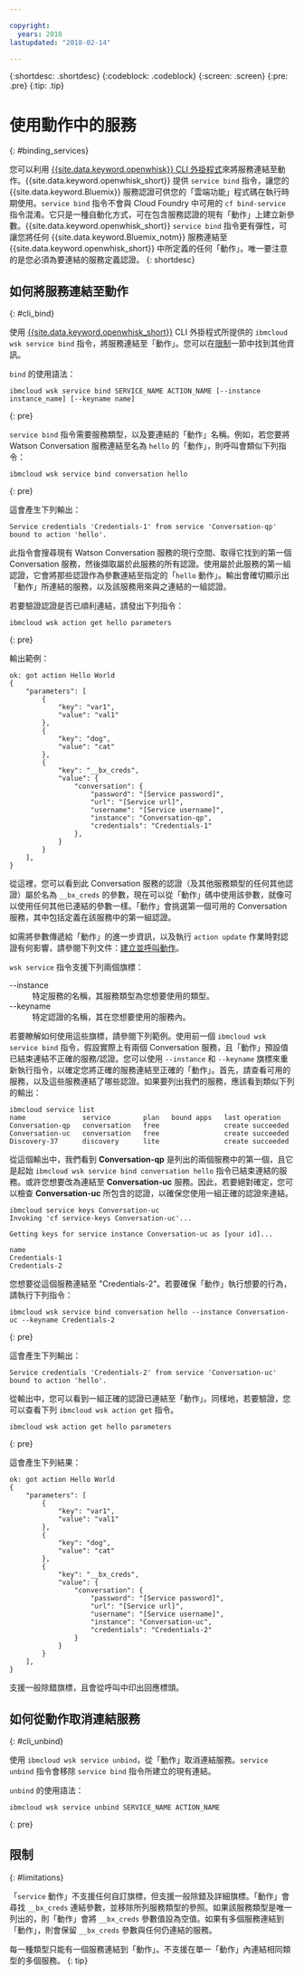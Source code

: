 ```yaml
---

copyright:
  years: 2018
lastupdated: "2018-02-14"

---
```


{:shortdesc: .shortdesc}
{:codeblock: .codeblock}
{:screen: .screen}
{:pre: .pre}
{:tip: .tip}

# 使用動作中的服務
{: #binding_services}

您可以利用 [{{site.data.keyword.openwhisk}} CLI 外掛程式](./bluemix_cli.html)來將服務連結至動作。{{site.data.keyword.openwhisk_short}} 提供 `service bind` 指令，讓您的 {{site.data.keyword.Bluemix}} 服務認證可供您的「雲端功能」程式碼在執行時期使用。`service bind` 指令不會與 Cloud Foundry 中可用的 `cf bind-service` 指令混淆。它只是一種自動化方式，可在包含服務認證的現有「動作」上建立新參數。{{site.data.keyword.openwhisk_short}} `service bind` 指令更有彈性，可讓您將任何 {{site.data.keyword.Bluemix_notm}} 服務連結至 {{site.data.keyword.openwhisk_short}} 中所定義的任何「動作」。唯一要注意的是您必須為要連結的服務定義認證。
{: shortdesc}

## 如何將服務連結至動作
{: #cli_bind}

使用 [{{site.data.keyword.openwhisk_short}}](./bluemix_cli.html) CLI 外掛程式所提供的 `ibmcloud wsk service bind` 指令，將服務連結至「動作」。您可以在[限制](./binding_services.html#limitations)一節中找到其他資訊。

`bind` 的使用語法：
```
ibmcloud wsk service bind SERVICE_NAME ACTION_NAME [--instance instance_name] [--keyname name]
```
{: pre}

`service bind` 指令需要服務類型，以及要連結的「動作」名稱。例如，若您要將 Watson Conversation 服務連結至名為 `hello` 的「動作」，則呼叫會類似下列指令：
```
ibmcloud wsk service bind conversation hello
```
{: pre}

這會產生下列輸出：
``` 
Service credentials 'Credentials-1' from service 'Conversation-qp' bound to action 'hello'.
```

此指令會搜尋現有 Watson Conversation 服務的現行空間、取得它找到的第一個 Conversation 服務，然後擷取屬於此服務的所有認證。使用屬於此服務的第一組認證，它會將那些認證作為參數連結至指定的「`hello` 動作」。輸出會確切顯示出「動作」所連結的服務，以及該服務用來與之連結的一組認證。

若要驗證認證是否已順利連結，請發出下列指令：
```
ibmcloud wsk action get hello parameters
```
{: pre}

輸出範例：
```
ok: got action Hello World
{
    "parameters": [
        {
            "key": "var1",
            "value": "val1"
        },
        {
            "key": "dog",
            "value": "cat"
        },
        {
            "key": "__bx_creds",
            "value": {
                "conversation": {
                    "password": "[Service password]",
                    "url": "[Service url]",
                    "username": "[Service username]",
                    "instance": "Conversation-qp",
                    "credentials": "Credentials-1"
                },
            }
        }
    ],
}
```

從這裡，您可以看到此 Conversation 服務的認證（及其他服務類型的任何其他認證）屬於名為 `__bx_creds` 的參數，現在可以從「動作」碼中使用該參數，就像可以使用任何其他已連結的參數一樣。「動作」會挑選第一個可用的 Conversation 服務，其中包括定義在該服務中的第一組認證。 

如需將參數傳遞給「動作」的進一步資訊，以及執行 `action update` 作業時對認證有何影響，請參閱下列文件：[建立並呼叫動作](openwhisk_actions.html#openwhisk_pass_params)。

`wsk service` 指令支援下列兩個旗標：

<dl>
    <dt>--instance</dt>
    <dd>特定服務的名稱，其服務類型為您想要使用的類型。</dd>
    <dt>--keyname</dt>
    <dd>特定認證的名稱，其在您想要使用的服務內。</dd>
</dl>

若要瞭解如何使用這些旗標，請參閱下列範例。使用前一個 `ibmcloud wsk service bind` 指令，假設實際上有兩個 Conversation 服務，且「動作」預設值已結束連結不正確的服務/認證。您可以使用 `--instance` 和 `--keyname` 旗標來重新執行指令，以確定您將正確的服務連結至正確的「動作」。首先，請查看可用的服務，以及這些服務連結了哪些認證。如果要列出我們的服務，應該看到類似下列的輸出：

```
ibmcloud service list
name              service        plan   bound apps   last operation
Conversation-qp   conversation   free                create succeeded
Conversation-uc   conversation   free                create succeeded
Discovery-37      discovery      lite                create succeeded
```

從這個輸出中，我們看到 **Conversation-qp** 是列出的兩個服務中的第一個，且它是起始 `ibmcloud wsk service bind conversation hello` 指令已結束連結的服務。或許您想要改為連結至 **Conversation-uc** 服務。因此，若要絕對確定，您可以檢查 **Conversation-uc** 所包含的認證，以確保您使用一組正確的認證來連結。

```
ibmcloud service keys Conversation-uc
Invoking 'cf service-keys Conversation-uc'...

Getting keys for service instance Conversation-uc as [your id]...

name
Credentials-1
Credentials-2
```

您想要從這個服務連結至 "Credentials-2"。若要確保「動作」執行想要的行為，請執行下列指令：
```
ibmcloud wsk service bind conversation hello --instance Conversation-uc --keyname Credentials-2
```
{: pre}

這會產生下列輸出：
```
Service credentials 'Credentials-2' from service 'Conversation-uc' bound to action 'hello'.
```

從輸出中，您可以看到一組正確的認證已連結至「動作」。同樣地，若要驗證，您可以查看下列 `ibmcloud wsk action get` 指令。
```
ibmcloud wsk action get hello parameters
```
{: pre}

這會產生下列結果：
```
ok: got action Hello World
{
    "parameters": [
        {
            "key": "var1",
            "value": "val1"
        },
        {
            "key": "dog",
            "value": "cat"
        },
        {
            "key": "__bx_creds",
            "value": {
                "conversation": {
                    "password": "[Service password]",
                    "url": "[Service url]",
                    "username": "[Service username]",
                    "instance": "Conversation-uc",
                    "credentials": "Credentials-2"
                }
            }
        }
    ],
}
```

支援一般除錯旗標，且會從呼叫中印出回應標頭。

## 如何從動作取消連結服務
{: #cli_unbind}

使用 `ibmcloud wsk service unbind`，從「動作」取消連結服務。`service unbind` 指令會移除 `service bind` 指令所建立的現有連結。

`unbind` 的使用語法：
```
ibmcloud wsk service unbind SERVICE_NAME ACTION_NAME
```
{: pre}

## 限制
{: #limitations}

「`service` 動作」不支援任何自訂旗標，但支援一般除錯及詳細旗標。「動作」會尋找 `__bx_creds` 連結參數，並移除所列服務類型的參照。如果該服務類型是唯一列出的，則「動作」會將 `__bx_creds` 參數值設為空值。如果有多個服務連結到「動作」，則會保留 `__bx_creds` 參數與任何仍連結的服務。

每一種類型只能有一個服務連結到「動作」。不支援在單一「動作」內連結相同類型的多個服務。
{: tip}

